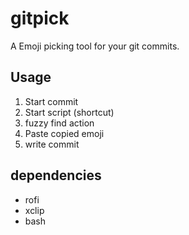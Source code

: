 # gitpick

A Emoji picking tool for your git commits.

## Usage
1. Start commit
2. Start script (shortcut)
3. fuzzy find action
4. Paste copied emoji
5. write commit

## dependencies
- rofi
- xclip
- bash
